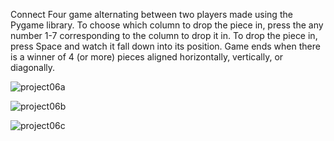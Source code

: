 Connect Four game alternating between two players made using the Pygame library. To choose which column to drop the piece in, press the any number 1-7 corresponding to the column to drop it in. To drop the piece in, press Space and watch it fall down into its position. Game ends when there is a winner of 4 (or more) pieces aligned horizontally, vertically, or diagonally.

![project06a](https://github.com/JeelVekaria/Connect-Four/assets/51273807/23570512-25fb-4d2e-9a22-268a2f77355f)

![project06b](https://github.com/JeelVekaria/Connect-Four/assets/51273807/e9740e30-c521-411e-9bae-bc7a9bcfb260)

![project06c](https://github.com/JeelVekaria/Connect-Four/assets/51273807/a795da0d-df4c-41e5-a79c-802272450d08)


